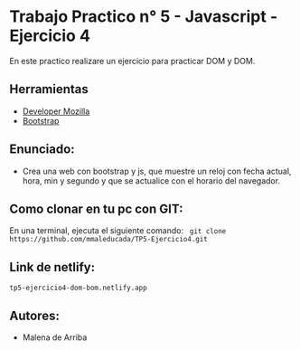 # Trabajo Practico n° 5 - Javascript - Ejercicio 4

En este practico realizare un ejercicio para practicar DOM y DOM.

## Herramientas
- [Developer Mozilla](https://developer.mozilla.org/es/)
- [Bootstrap](https://getbootstrap.com/)

## Enunciado:

- Crea una web con bootstrap y js, que muestre un reloj con fecha actual, hora, min y segundo y que se actualice con el horario del navegador.


## Como clonar en tu pc con GIT:

En una terminal, ejecuta el siguiente comando:
``` git clone https://github.com/mmaleducada/TP5-Ejercicio4.git```

## Link de netlify: 

``` tp5-ejercicio4-dom-bom.netlify.app ``` 

## Autores:
- Malena de Arriba
